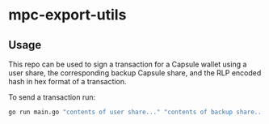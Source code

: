 # mpc-export-utils

## Usage

This repo can be used to sign a transaction for a Capsule wallet using a user share, the corresponding backup Capsule share, and the RLP encoded hash in hex format of a transaction.

To send a transaction run:
```sh
go run main.go "contents of user share..." "contents of backup share..." "rlp encoded hash in hex..."
```
